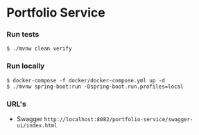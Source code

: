 # Portfolio Service

### Run tests
`$ ./mvnw clean verify`

### Run locally
```shell
$ docker-compose -f docker/docker-compose.yml up -d
$ ./mvnw spring-boot:run -Dspring-boot.run.profiles=local
```

### URL's

* Swagger `http://localhost:8082/portfolio-service/swagger-ui/index.html`